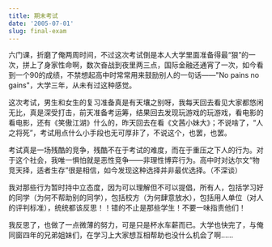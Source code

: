 ```yaml
---
title: 期末考试
date: '2005-07-01'
slug: final-exam
---
```


六门课，折磨了俺两周时间，不过这次考试倒是本人大学里面准备得最“狠”的一次，拼上了身家性命啊，数次奋战到夜里两三点，国际金融还通宵了一次，如今看到一个90的成绩，不禁想起高中时常常用来鼓励别人的一句话——"No pains no gains"，大学三年，从未有过这种感觉。

这次考试，男生和女生的复习准备真是有天壤之别呀，我每天回去看见大家都悠闲无比，真是深受打击，前天准备考运筹，结果回去发现玩游戏的玩游戏，看电影的看电影，还有《笑傲江湖》什么的，昨天回去在看《文茜小妹大》；不说啥了，“人之将死”，考试用点什么小手段也无可厚非了，不说这个，也罢，也罢。

考试真是一场残酷的竞争，残酷不在于考试的难度，而在于重压之下人的行为。对于这个社会，我唯一惧怕就是恶性竞争——非理性博弈行为。高中时对达尔文“物竞天择，适者生存”很是相信，如今发现这种选择并非最优选择。（不深谈）

我对那些行为暂时持中立态度，因为可以理解但不可以提倡，所有人，包括学习好的同学（为何不帮助别的同学），包括校方（为何肆意放水），包括用人单位（对人的评判标准），统统都该反思！！错的不止是那些学生！不要一味指责他们！

我反思了，也做了一点微薄的努力，可是只是杯水车薪而已。大学也快完了，与俺同窗四年的兄弟姐妹们，在学习上大家想互相帮助也没什么机会了啊……
